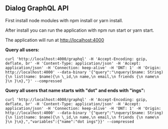 
## Dialog GraphQL API

First install node modules with npm install or yarn install.

After install you can run the application with npm run start or yarn start.

The application will run at [http://localhost:4000](http://localhost:4000)

**Query all users:**

    curl 'http://localhost:4000/graphql' -H 'Accept-Encoding: gzip, deflate, br' -H 'Content-Type: application/json' -H 'Accept: application/json' -H 'Connection: keep-alive' -H 'DNT: 1' -H 'Origin: http://localhost:4000' --data-binary '{"query":"\nquery($name: String) {\n list(name: $name){\n \_id,\n name,\n email,\n friends {\n name\n }\n }\n},"}' --compressed

**Query all users that name starts with "dot" and ends with "ings":**

    curl 'http://localhost:4000/graphql' -H 'Accept-Encoding: gzip, deflate, br' -H 'Content-Type: application/json' -H 'Accept: application/json' -H 'Connection: keep-alive' -H 'DNT: 1' -H 'Origin: http://localhost:4000' --data-binary '{"query":"\nquery($name: String) {\n list(name: $name){\n \_id,\n name,\n email,\n friends {\n name\n }\n }\n},","variables":{"name":"dot ings"}}' --compressed
